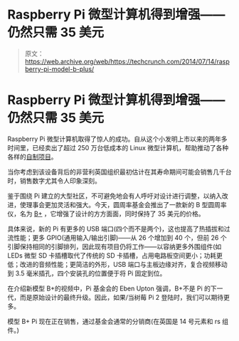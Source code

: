 # Raspberry Pi 微型计算机得到增强——仍然只需 35 美元 

> 原文：<https://web.archive.org/web/https://techcrunch.com/2014/07/14/raspberry-pi-model-b-plus/>

# Raspberry Pi 微型计算机得到增强——仍然只需 35 美元

Raspberry Pi 微型计算机取得了惊人的成功。自从这个小发明上市以来的两年多时间里，已经卖出了超过 250 万台低成本的 Linux 微型计算机，帮助推动了各种各样的[自制项目](https://web.archive.org/web/20221004090805/https://beta.techcrunch.com/2014/06/13/this-diy-game-boy-pocket-uses-a-raspberry-pi-to-bring-you-absolute-unending-joy/)。

当你考虑到该设备背后的非营利英国组织最初估计在其寿命期间可能会销售几千台时，销售数字尤其令人印象深刻。

鉴于围绕 Pi 建立的大型社区，不可避免地会有人呼吁对设计进行调整，以纳入改进，使理事会更加灵活和强大。今天，圆周率基金会推出了一款新的 B 型圆周率仪，名为 [B+](https://web.archive.org/web/20221004090805/http://www.raspberrypi.org/introducing-raspberry-pi-model-b-plus/) ，它增强了设计的方方面面，同时保持了 35 美元的价格。

具体来说，新的 Pi 有更多的 USB 端口(四个而不是两个)，这也提高了热插拔和过流性能；更多 GPIO(通用输入/输出引脚)——从 26 个增加到 40 个，但前 26 个引脚保持相同的引脚排列，因此现有项目仍将工作——以容纳更多外围组件(如 LEDs 微型 SD 卡插槽取代了传统的 SD 卡插槽，占用电路板空间更小；功耗更低；改进的音频性能；更简洁的外形，USB 端口与主板边缘对齐，复合视频移动到 3.5 毫米插孔，四个安装孔的位置便于将 Pi 固定到位。

在介绍新模型 B+的视频中，Pi 基金会的 Eben Upton 强调，B+不是 Pi 的下一代，而是原始设计的最终升级。因此，如果/当树莓 Pi 2 登陆时，我们可以期待更多。

模型 B+ Pi 现在正在销售，通过基金会通常的分销商(在英国是 14 号元素和 rs 组件。)
